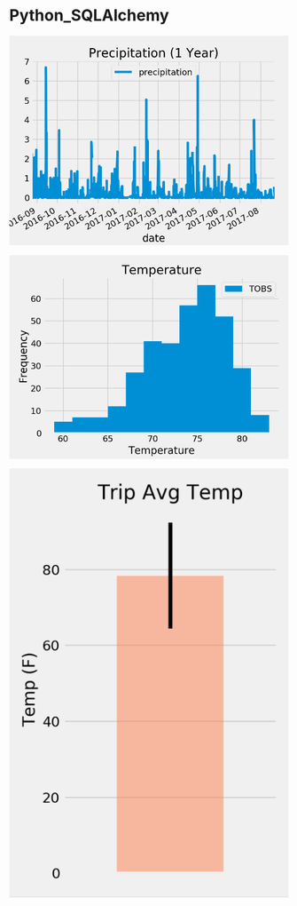 # Python_SQLAlchemy

![precip](Precipitation.PNG)

![temp](Temp.PNG)

![avgtemp](Trip_avg_temp.PNG)

